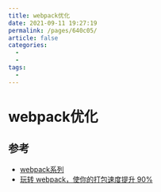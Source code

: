 ```yaml
---
title: webpack优化
date: 2021-09-11 19:27:19
permalink: /pages/640c05/
article: false
categories:
  - 
  - 
tags:
  - 
---
```


# webpack优化




## 参考

- [webpack系列](https://mp.weixin.qq.com/mp/appmsgalbum?action=getalbum&__biz=MzUzNjk5MTE1OQ==&scene=1&album_id=1467606649979912194&count=3#wechat_redirect)
- [玩转 webpack，使你的打包速度提升 90%](https://mp.weixin.qq.com/s?__biz=MzUzNjk5MTE1OQ==&mid=2247484075&idx=1&sn=18679d37b4be2028a358b46039346049)